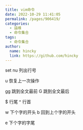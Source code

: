 ```yaml
---
title: vim命令
date: 2022-10-29 11:41:05
permalink: /pages/906419/
categories: 
  - 运维
  - 命令集合
tags: 
  - 命令集合
author: 
  name: hincky
  link: https://github.com/hincky
---
```

set nu 列出行号

u 恢复上一次操作

gg 跳到全文最前
G 跳到全文最后

$ 行尾
^ 行首

w 下个字的开头
b 回到上个字的开头

e 下个字的字尾